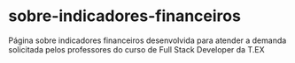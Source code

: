 # sobre-indicadores-financeiros
Página sobre indicadores financeiros desenvolvida para atender a demanda solicitada pelos professores do curso de Full Stack Developer da T.EX
